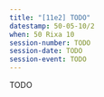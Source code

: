 ```yaml
---
title: "[11e2] TODO"
datestamp: 50-05-10/2
when: 50 Rixa 10
session-number: TODO
session-date: TODO
session-event: TODO
---
```

TODO
